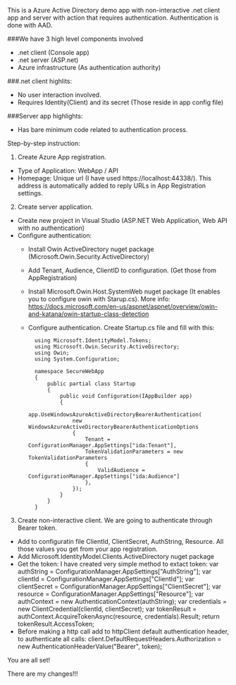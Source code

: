 This is a Azure Active Directory demo app with non-interactive .net client app and server with action that requires authentication. Authentication is done with AAD.

###We have 3 high level components involved 

 - .net client (Console app)
 - .net server (ASP.net)
 - Azure infrastructure (As authentication authority)

###.net client highlits: 

- No user interaction involved.
- Requires Identity(Client) and its secret (Those reside in app config file)

###Server app highlights:

- Has bare minimum code related to authentication process.


Step-by-step instruction:

 1. Create Azure App registration.
 - Type of Application: WebApp / API
 - Homepage: Unique url (I have used https://localhost:44338/). This address is automatically added to reply URLs in App Registration settings.

 2. Create server application.
 - Create new project in Visual Studio (ASP.NET Web Application, Web API with no authentication)
 - Configure authentication:
    - Install Owin ActiveDirectory nuget package (Microsoft.Owin.Security.ActiveDirectory)
    - Add Tenant, Audience, ClientID to configuration. (Get those from AppRegistration)
    - Install Microsoft.Owin.Host.SystemWeb nuget package (It enables you to configure owin with Starup.cs). More info: https://docs.microsoft.com/en-us/aspnet/aspnet/overview/owin-and-katana/owin-startup-class-detection
    - Configure authentication. Create Startup.cs file and fill with this:

            using Microsoft.IdentityModel.Tokens;
            using Microsoft.Owin.Security.ActiveDirectory;
            using Owin;
            using System.Configuration;

            namespace SecureWebApp
            {
                public partial class Startup
                {
                    public void Configuration(IAppBuilder app)
                    {
                        app.UseWindowsAzureActiveDirectoryBearerAuthentication(
                        new WindowsAzureActiveDirectoryBearerAuthenticationOptions
                        {
                            Tenant = ConfigurationManager.AppSettings["ida:Tenant"],
                            TokenValidationParameters = new TokenValidationParameters
                            {
                                ValidAudience = ConfigurationManager.AppSettings["ida:Audience"]
                            },
                        });
                    }
                }
            }

 3. Create non-interactive client. We are going to authenticate through Bearer token.
 - Add to configuratin file ClientId, ClientSecret, AuthString, Resource. All those values you get from your app registration.
 - Add Microsoft.IdentityModel.Clients.ActiveDirectory nuget package
 - Get the token:
    I have created very simple method to extact token:
            var authString = ConfigurationManager.AppSettings["AuthString"];
            var clientId = ConfigurationManager.AppSettings["ClientId"];
            var clientSecret = ConfigurationManager.AppSettings["ClientSecret"];
            var resource = ConfigurationManager.AppSettings["Resource"];
            var authContext = new AuthenticationContext(authString);
            var credentials = new ClientCredential(clientId, clientSecret);
            var tokenResult = authContext.AcquireTokenAsync(resource, credentials).Result;
            return tokenResult.AccessToken;
 - Before making a http call add to httpClient default authentication header, to authenticate all calls:
            client.DefaultRequestHeaders.Authorization = new AuthenticationHeaderValue("Bearer", token);

You are all set!

There are my changes!!!
